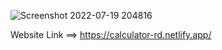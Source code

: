 ![Screenshot 2022-07-19 204816](https://user-images.githubusercontent.com/104131306/179787789-27cd411d-d2e0-46a3-b9fa-f7907033e618.png)

Website Link ==> https://calculator-rd.netlify.app/
